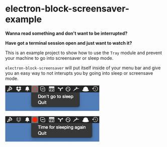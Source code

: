# electron-block-screensaver-example

**Wanna read something and don't want to be interrupted?**

**Have got a terminal session open and just want to watch it?**

This is an example project to show how to use the `Tray` module and prevent your machine to go into screensaver or sleep mode.

`electron-block-screensaver` will put itself inside of your menu bar and give you an easy way to not interupts you by going into sleep or screensave mode.

![image](./media/screenshot.jpg)

![image](./media/screenshot_active.jpg)

